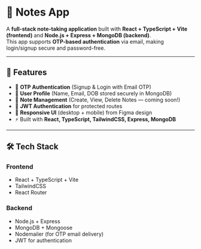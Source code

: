 # 📒 Notes App

A **full-stack note-taking application** built with **React + TypeScript + Vite (frontend)** and **Node.js + Express + MongoDB (backend)**.  
This app supports **OTP-based authentication** via email, making login/signup secure and password-free.

---

## 🚀 Features

- 📩 **OTP Authentication** (Signup & Login with Email OTP)
- 👤 **User Profile** (Name, Email, DOB stored securely in MongoDB)
- 📝 **Note Management** (Create, View, Delete Notes — coming soon!)
- 🔐 **JWT Authentication** for protected routes
- 🎨 **Responsive UI** (desktop + mobile) from Figma design
- ⚡ Built with **React, TypeScript, TailwindCSS, Express, MongoDB**

---

## 🛠️ Tech Stack

### Frontend
- React + TypeScript + Vite
- TailwindCSS
- React Router

### Backend
- Node.js + Express
- MongoDB + Mongoose
- Nodemailer (for OTP email delivery)
- JWT for authentication

